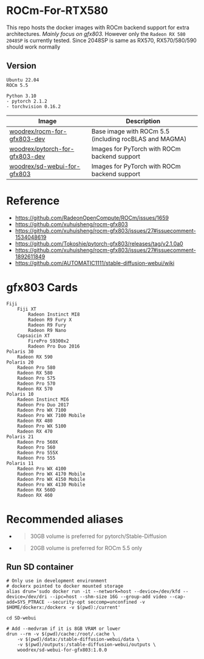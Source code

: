 # ROCm-For-RTX580

This repo hosts the docker images with ROCm backend support for extra architectures.
*Mainly focus on gfx803.*
However only the `Radeon RX 580 2048SP` is currently tested.
Since 2048SP is same as RX570, RX570/580/590 should work normally

## Version
```
Ubuntu 22.04
ROCm 5.5

Python 3.10
- pytorch 2.1.2
- torchvision 0.16.2
```

Image | Description 
--- | ---
[woodrex/rocm-for-gfx803-dev](https://hub.docker.com/r/woodrex/rocm-for-gfx803-dev) | Base image with ROCm 5.5 (including rocBLAS and MAGMA) 
[woodrex/pytorch-for-gfx803-dev](https://hub.docker.com/r/woodrex/pytorch-for-gfx803-dev) | Images for PyTorch with ROCm backend support
[woodrex/sd-webui-for-gfx803](https://hub.docker.com/r/woodrex/woodrex/sd-webui-for-gfx803) | Images for PyTorch with ROCm backend support

# Reference
- https://github.com/RadeonOpenCompute/ROCm/issues/1659
- https://github.com/xuhuisheng/rocm-gfx803
- https://github.com/xuhuisheng/rocm-gfx803/issues/27#issuecomment-1534048619
- https://github.com/Tokoshie/pytorch-gfx803/releases/tag/v2.1.0a0
- https://github.com/xuhuisheng/rocm-gfx803/issues/27#issuecomment-1892611849
- https://github.com/AUTOMATIC1111/stable-diffusion-webui/wiki


# gfx803 Cards
    Fiji
        Fiji XT
            Radeon Instinct MI8
            Radeon R9 Fury X
            Radeon R9 Fury
            Radeon R9 Nano
        Capsaicin XT
            FirePro S9300x2
            Radeon Pro Duo 2016
    Polaris 30
        Radeon RX 590
    Polaris 20
        Radeon Pro 580
        Radeon RX 580
        Radeon Pro 575
        Radeon Pro 570
        Radeon RX 570
    Polaris 10
        Radeon Instinct MI6
        Radeon Pro Duo 2017
        Radeon Pro WX 7100
        Radeon Pro WX 7100 Mobile
        Radeon RX 480
        Radeon Pro WX 5100
        Radeon RX 470
    Polaris 21
        Radeon Pro 560X
        Radeon Pro 560
        Radeon Pro 555X
        Radeon Pro 555
    Polaris 11
        Radeon Pro WX 4100
        Radeon Pro WX 4170 Mobile
        Radeon Pro WX 4150 Mobile
        Radeon Pro WX 4130 Mobile
        Radeon RX 560D
        Radeon RX 460


# Recommended aliases

+ >30GB volume is preferred for pytorch/Stable-Diffusion
+ >20GB volume is preferred for ROCm 5.5 only

## Run SD container 
```shell
# Only use in development environment
# dockerx pointed to docker mounted storage
alias drun='sudo docker run -it --network=host --device=/dev/kfd --device=/dev/dri --ipc=host --shm-size 16G --group-add video --cap-add=SYS_PTRACE --security-opt seccomp=unconfined -v $HOME/dockerx:/dockerx -v $(pwd):/current'

cd SD-webui

# Add --medvram if it is 8GB VRAM or lower
drun --rm -v $(pwd)/cache:/root/.cache \
    -v $(pwd)/data:/stable-diffusion-webui/data \
    -v $(pwd)/outputs:/stable-diffusion-webui/outputs \
    woodrex/sd-webui-for-gfx803:1.0.0
```
